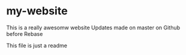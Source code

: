 # my-website

This is a really awesomw website
Updates made on master on Github before Rebase

This file is just a readme
